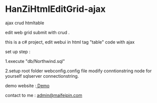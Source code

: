 # HanZiHtmlEditGrid-ajax 

ajax crud htmltable 

edit web grid submit with crud .

this is a c# project, edit webui in html tag "table" code with ajax

set up step :

1.execute "db/Northwind.sql"


2.setup root folder  webconfig.config file modify conntionstring node for yourself sqlserver connectionstring. 

demo website  :<a href ='http://www.11feipin.com/HtmlTableEdit/'> Demo</a>

contact to me : admin@maifeipin.com
